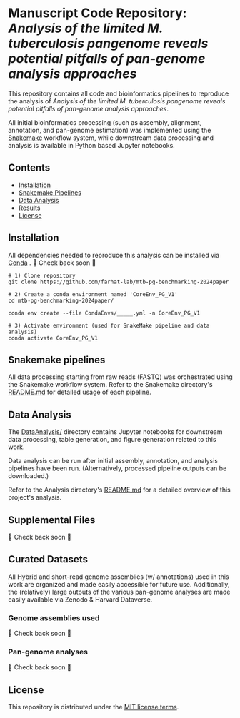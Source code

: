 # Manuscript Code Repository: *Analysis of the limited M. tuberculosis pangenome reveals potential pitfalls of pan-genome analysis approaches*
This repository contains all code and bioinformatics pipelines to reproduce the analysis of *Analysis of the limited M. tuberculosis pangenome reveals potential pitfalls of pan-genome analysis approaches*. <br>

All initial bioinformatics processing (such as assembly, alignment, annotation, and pan-genome estimation) was implemented using the [Snakemake](https://snakemake.github.io/) workflow system, while downstream data processing and analysis is available in Python based Jupyter notebooks.

## Contents
- [Installation](#Installation)
- [Snakemake Pipelines](#Snakemake-pipelines)
- [Data Analysis](#Data-Analysis)
- [Results](#Results)
- [License](#License)

## Installation
All dependencies needed to reproduce this analysis can be installed via [Conda](https://docs.conda.io/en/latest/) .
🚧 Check back soon 🚧
```
# 1) Clone repository
git clone https://github.com/farhat-lab/mtb-pg-benchmarking-2024paper

# 2) Create a conda environment named 'CoreEnv_PG_V1'
cd mtb-pg-benchmarking-2024paper/

conda env create --file CondaEnvs/_____.yml -n CoreEnv_PG_V1

# 3) Activate environment (used for SnakeMake pipeline and data analysis)
conda activate CoreEnv_PG_V1
```

## Snakemake pipelines
All data processing starting from raw reads (FASTQ) was orchestrated using the Snakemake workflow system.
Refer to the Snakemake directory's [README.md](Snakemake_Pipelines/) for detailed usage of each pipeline.


## Data Analysis 

The [DataAnalysis/](https://github.com/farhat-lab/mtb-pg-benchmarking-2024paper/tree/main/Analysis) directory contains Jupyter notebooks for downstream data processing, table generation, and figure generation related to this work.

Data analysis can be run after initial assembly, annotation, and analysis pipelines have been run. (Alternatively, processed pipeline outputs can be downloaded.)

Refer to the Analysis directory's [README.md](Analysis/) for a detailed overview of this project's analysis.


## Supplemental Files
🚧 Check back soon 🚧


## Curated Datasets
All Hybrid and short-read genome assemblies (w/ annotations) used in this work are organized and made easily accessible for future use.
Additionally, the (relatively) large outputs of the various pan-genome analyses are made easily available via Zenodo & Harvard Dataverse.

### Genome assemblies used
🚧 Check back soon 🚧

### Pan-genome analyses
🚧 Check back soon 🚧

## License
This repository is distributed under the [MIT license terms](LICENSE).
